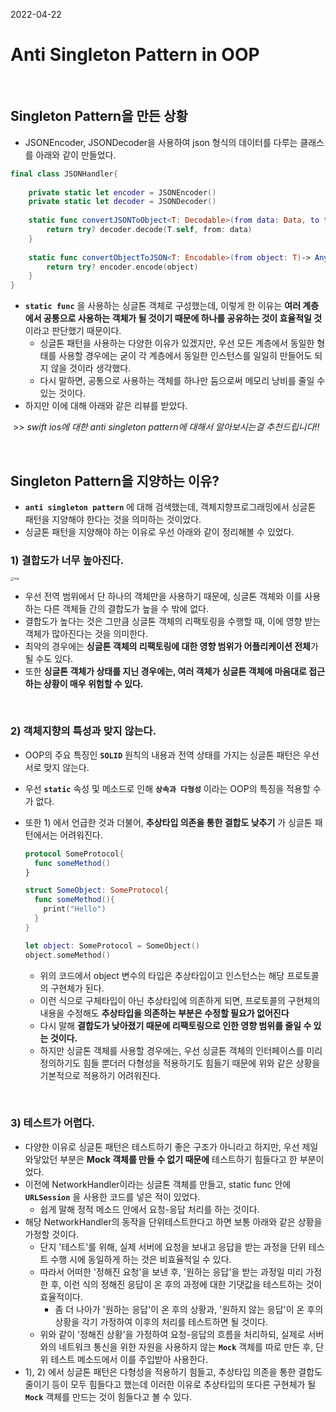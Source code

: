 2022-04-22

# Anti Singleton Pattern in OOP

​    

## Singleton Pattern을 만든 상황

- JSONEncoder, JSONDecoder을 사용하여 json 형식의 데이터를 다루는 클래스를 아래와 같이 만들었다.

```swift
final class JSONHandler{
    
    private static let encoder = JSONEncoder()
    private static let decoder = JSONDecoder()
    
    static func convertJSONToObject<T: Decodable>(from data: Data, to targetType: T.Type)-> T?{
        return try? decoder.decode(T.self, from: data)
    }
    
    static func convertObjectToJSON<T: Encodable>(from object: T)-> Any?{
        return try? encoder.encode(object)
    }
}

```

- __`static func`__ 을 사용하는 싱글톤 객체로 구성했는데, 이렇게 한 이유는 __여러 계층에서 공통으로 사용하는 객체가 될 것이기 때문에 하나를 공유하는 것이 효율적일 것__ 이라고 판단했기 때문이다.
  - 싱글톤 패턴을 사용하는 다양한 이유가 있겠지만, 우선 모든 계층에서 동일한 형태를 사용할 경우에는 굳이 각 계층에서 동일한 인스턴스를 일일히 만들어도 되지 않을 것이라 생각했다.
  - 다시 말하면, 공통으로 사용하는 객체를 하나만 둠으로써 메모리 낭비를 줄일 수 있는 것이다.
- 하지만 이에 대해 아래와 같은 리뷰를 받았다.

​	>>  *swift ios에 대한 anti singleton pattern에 대해서 알아보시는걸 추천드립니다!!*

​    

## Singleton Pattern을 지양하는 이유?

- __`anti singleton pattern`__ 에 대해 검색했는데, 객체지향프로그래밍에서 싱글톤 패턴을 지양해야 한다는 것을 의미하는 것이었다.
- 싱글톤 패턴을 지양해야 하는 이유로 우선 아래와 같이 정리해볼 수 있었다.

### 1) 결합도가 너무 높아진다.

<img src="https://velog.velcdn.com/images%2Fsms8377%2Fpost%2F2df973cf-be73-4bd0-9033-430bf6f630dd%2Fimage.png" alt="img" style="zoom:33%;" />

- 우선 전역 범위에서 단 하나의 객체만을 사용하기 때문에, 싱글톤 객체와 이를 사용하는 다른 객체들 간의 결합도가 높을 수 밖에 없다.
- 결합도가 높다는 것은 그만큼 싱글톤 객체의 리팩토링을 수행할 때, 이에 영향 받는 객체가 많아진다는 것을 의미한다.
- 최악의 경우에는 **싱글톤 객체의 리팩토링에 대한 영향 범위가 어플리케이션 전체**가 될 수도 있다.
- 또한 __싱글톤 객체가 상태를 지닌 경우에는, 여러 객체가 싱글톤 객체에 마음대로 접근하는 상황이 매우 위험할 수 있다.__

​    

### 2) 객체지향의 특성과 맞지 않는다.

- OOP의 주요 특징인 __`SOLID`__ 원칙의 내용과 전역 상태를 가지는 싱글톤 패턴은 우선 서로 맞지 않는다.

- 우선 __`static`__ 속성 및 메소드로 인해 __`상속과 다형성`__ 이라는 OOP의 특징을 적용할 수가 없다.

- 또한 1) 에서 언급한 것과 더불어, __추상타입 의존을 통한 결합도 낮추기__ 가 싱글톤 패턴에서는 어려워진다.

  ```swift
  protocol SomeProtocol{
    func someMethod()
  }
  
  struct SomeObject: SomeProtocol{
    func someMethod(){
      print("Hello")
    }
  }
  
  let object: SomeProtocol = SomeObject()
  object.someMethod()
  ```

  - 위의 코드에서 object 변수의 타입은 추상타입이고 인스턴스는 해당 프로토콜의 구현체가 된다.
  - 이런 식으로 구체타입이 아닌 추상타입에 의존하게 되면, 프로토콜의 구현체의 내용을 수정해도 __추상타입을 의존하는 부분은 수정할 필요가 없어진다__
  - 다시 말해 __결합도가 낮아졌기 때문에 리팩토링으로 인한 영향 범위를 줄일 수 있는 것이다.__
  - 하지만 싱글톤 객체를 사용할 경우에는, 우선 싱글톤 객체의 인터페이스를 미리 정의하기도 힘들 뿐더러 다형성을 적용하기도 힘들기 때문에 위와 같은 상황을 기본적으로 적용하기 어려워진다.

​        

### 3) 테스트가 어렵다.

- 다양한 이유로 싱글톤 패턴은 테스트하기 좋은 구조가 아니라고 하지만, 우선 제일 와닿았던 부분은 __Mock 객체를 만들 수 없기 때문에__ 테스트하기 힘들다고 한 부분이었다.
- 이전에 NetworkHandler이라는 싱글톤 객체를 만들고, static func 안에 __`URLSession`__ 을 사용한 코드를 넣은 적이 있었다.
  - 쉽게 말해 정적 메소드 안에서 요청-응답 처리를 하는 것이다.
- 해당 NetworkHandler의 동작을 단위테스트한다고 하면 보통 아래와 같은 상황을 가정할 것이다.
  - 단지 '테스트'를 위해, 실제 서버에 요청을 보내고 응답을 받는 과정을 단위 테스트 수행 시에 동일하게 하는 것은 비효율적일 수 있다.
  - 따라서 어떠한 '정해진 요청'을 보낸 후, '원하는 응답'을 받는 과정일 미리 가정한 후, 이런 식의 정해진 응답이 온 후의 과정에 대한 기댓값을 테스트하는 것이 효율적이다.
    - 좀 더 나아가 '원하는 응답'이 온 후의 상황과, '원하지 않는 응답'이 온 후의 상황을 각기 가정하여 이후의 처리를 테스트하면 될 것이다.
  - 위와 같이 '정해진 상황'을 가정하여 요청-응답의 흐름을 처리하되, 실제로 서버와의 네트워크 통신을 위한 자원을 사용하지 않는 __`Mock`__ 객체를 따로 만든 후, 단위 테스트 메소드에서 이를 주입받아 사용한다.
- 1), 2) 에서 싱글톤 패턴은 다형성을 적용하기 힘들고, 추상타입 의존을 통한 결합도 줄이기 등이 모두 힘들다고 했는데 이러한 이유로 추상타입의 또다른 구현체가 될  __`Mock`__ 객체를 만드는 것이 힘들다고 볼 수 있다.

